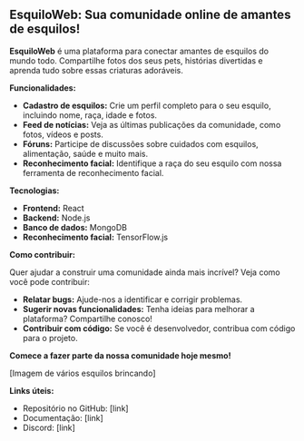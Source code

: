 ## EsquiloWeb: Sua comunidade online de amantes de esquilos! ️

**EsquiloWeb** é uma plataforma para conectar amantes de esquilos do mundo todo. Compartilhe fotos dos seus pets, histórias divertidas e aprenda tudo sobre essas criaturas adoráveis.

**Funcionalidades:**

* **Cadastro de esquilos:** Crie um perfil completo para o seu esquilo, incluindo nome, raça, idade e fotos.
* **Feed de notícias:** Veja as últimas publicações da comunidade, como fotos, vídeos e posts.
* **Fóruns:** Participe de discussões sobre cuidados com esquilos, alimentação, saúde e muito mais.
* **Reconhecimento facial:** Identifique a raça do seu esquilo com nossa ferramenta de reconhecimento facial.

**Tecnologias:**

* **Frontend:** React
* **Backend:** Node.js
* **Banco de dados:** MongoDB
* **Reconhecimento facial:** TensorFlow.js

**Como contribuir:**

Quer ajudar a construir uma comunidade ainda mais incrível? Veja como você pode contribuir:

* **Relatar bugs:** Ajude-nos a identificar e corrigir problemas.
* **Sugerir novas funcionalidades:** Tenha ideias para melhorar a plataforma? Compartilhe conosco!
* **Contribuir com código:** Se você é desenvolvedor, contribua com código para o projeto.

**Comece a fazer parte da nossa comunidade hoje mesmo!** 

[Imagem de vários esquilos brincando]

**Links úteis:**

* Repositório no GitHub: [link]
* Documentação: [link]
* Discord: [link]
